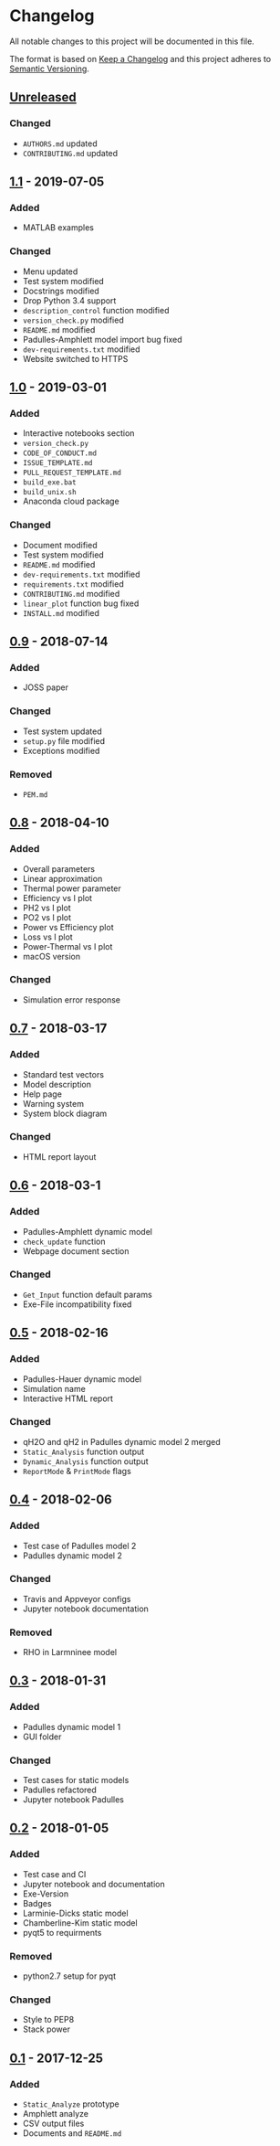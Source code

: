# Changelog
All notable changes to this project will be documented in this file.

The format is based on [Keep a Changelog](http://keepachangelog.com/en/1.0.0/)
and this project adheres to [Semantic Versioning](http://semver.org/spec/v2.0.0.html).

## [Unreleased]
### Changed
- `AUTHORS.md` updated
- `CONTRIBUTING.md` updated
## [1.1] - 2019-07-05
### Added
- MATLAB examples
### Changed
- Menu updated
- Test system modified
- Docstrings modified
- Drop Python 3.4 support
- `description_control` function modified
- `version_check.py` modified
- `README.md` modified
- Padulles-Amphlett model import bug fixed
- `dev-requirements.txt` modified
- Website switched to HTTPS
## [1.0] - 2019-03-01
### Added
- Interactive notebooks section
- `version_check.py`
- `CODE_OF_CONDUCT.md`
- `ISSUE_TEMPLATE.md`
- `PULL_REQUEST_TEMPLATE.md`
- `build_exe.bat`
- `build_unix.sh`
- Anaconda cloud package

### Changed
- Document modified
- Test system modified
- `README.md` modified
- `dev-requirements.txt` modified
- `requirements.txt` modified
- `CONTRIBUTING.md` modified
- `linear_plot` function bug fixed
- `INSTALL.md` modified


## [0.9] - 2018-07-14
### Added
- JOSS paper

### Changed
- Test system updated
- `setup.py` file modified
- Exceptions modified

### Removed
- `PEM.md`

## [0.8] - 2018-04-10
### Added
- Overall parameters
- Linear approximation
- Thermal power parameter
- Efficiency vs I plot
- PH2 vs I plot
- PO2 vs I plot
- Power vs Efficiency plot
- Loss vs I plot
- Power-Thermal vs I plot
- macOS version

### Changed
- Simulation error response

## [0.7] - 2018-03-17
### Added
- Standard test vectors
- Model description
- Help page
- Warning system
- System block diagram

### Changed
- HTML report layout

## [0.6] - 2018-03-1
### Added
- Padulles-Amphlett dynamic model
- `check_update` function
- Webpage document section

### Changed
- `Get_Input` function default params
- Exe-File incompatibility fixed


## [0.5] - 2018-02-16
### Added
- Padulles-Hauer dynamic model
- Simulation name
- Interactive HTML report
### Changed
- qH2O and qH2 in Padulles dynamic model 2 merged
- `Static_Analysis` function output
- `Dynamic_Analysis` function output
- `ReportMode` & `PrintMode` flags

## [0.4] - 2018-02-06
### Added
- Test case of Padulles model 2
- Padulles dynamic model 2


### Changed
- Travis and Appveyor configs
- Jupyter notebook documentation

### Removed
- RHO in Larmninee model

## [0.3] - 2018-01-31
### Added
- Padulles dynamic model 1
- GUI folder


### Changed
- Test cases for static models
- Padulles refactored
- Jupyter notebook Padulles

## [0.2] - 2018-01-05
### Added
- Test case and CI
- Jupyter notebook and documentation
- Exe-Version
- Badges
- Larminie-Dicks static model
- Chamberline-Kim static model
- pyqt5 to requirments

### Removed
- python2.7 setup for pyqt

### Changed
 - Style to PEP8
 - Stack power

## [0.1] - 2017-12-25
### Added
- `Static_Analyze` prototype
- Amphlett analyze
- CSV output files
- Documents and `README.md`

[Unreleased]: https://github.com/ECSIM/opem/compare/v1.1...develop
[1.1]: https://github.com/ECSIM/opem/compare/v1.0...v1.1
[1.0]: https://github.com/ECSIM/opem/compare/v0.9...v1.0
[0.9]: https://github.com/ECSIM/opem/compare/v0.8...v0.9
[0.8]: https://github.com/ECSIM/opem/compare/v0.7...v0.8
[0.7]: https://github.com/ECSIM/opem/compare/v0.6...v0.7
[0.6]: https://github.com/ECSIM/opem/compare/v0.5...v0.6
[0.5]: https://github.com/ECSIM/opem/compare/v0.4...v0.5
[0.4]: https://github.com/ECSIM/opem/compare/v0.3...v0.4
[0.3]: https://github.com/ECSIM/opem/compare/v0.2...v0.3
[0.2]: https://github.com/ECSIM/opem/compare/v0.1...v0.2
[0.1]: https://github.com/ECSIM/opem/compare/1e238cd...v0.1



